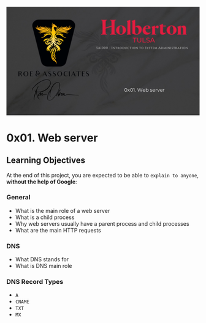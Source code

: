 ![0x01. Web server](https://github.com/ronroeandassociates/assets/blob/master/images/0x01_webserver.png)

# 0x01. Web server

## Learning Objectives

At the end of this project, you are expected to be able to `explain to anyone`, **without the help of Google**:

### General

- What is the main role of a web server
- What is a child process
- Why web servers usually have a parent process and child processes
- What are the main HTTP requests

### DNS

- What DNS stands for
- What is DNS main role

### DNS Record Types

- `A`
- `CNAME`
- `TXT`
- `MX`
